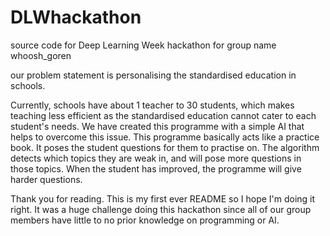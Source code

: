 # DLWhackathon
source code for Deep Learning Week hackathon for group name whoosh_goren

our problem statement is personalising the standardised education in schools.

Currently, schools have about 1 teacher to 30 students, which makes teaching less efficient as the standardised education cannot cater to each student's needs.
We have created this programme with a simple AI that helps to overcome this issue. This programme basically acts like a practice book. 
It poses the student questions for them to practise on. The algorithm detects which topics they are weak in, and will pose more questions in those topics.
When the student has improved, the programme will give harder questions.

Thank you for reading. This is my first ever README so I hope I'm doing it right. It was a huge challenge doing this hackathon since all of our group members
have little to no prior knowledge on programming or AI.
